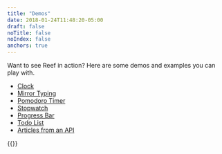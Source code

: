 ```yaml
---
title: "Demos"
date: 2018-01-24T11:48:20-05:00
draft: false
noTitle: false
noIndex: false
anchors: true
---
```


Want to see Reef in action? Here are some demos and examples you can play with.

- [Clock](https://codepen.io/cferdinandi/pen/qBoqPJJ)
- [Mirror Typing](https://codepen.io/cferdinandi/pen/BarQwMj)
- [Pomodoro Timer](https://codepen.io/cferdinandi/pen/LYdbzoq)
- [Stopwatch](https://codepen.io/cferdinandi/pen/XWENzmP)
- [Progress Bar](https://codepen.io/cferdinandi/pen/YzapEwz)
- [Todo List](https://codepen.io/cferdinandi/pen/wvmoPMg)
- [Articles from an API](https://codepen.io/cferdinandi/pen/ExENbgG)

{{<mailchimp intro="true">}}